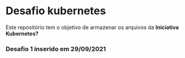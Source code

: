 # Desafio kubernetes

Este repositório tem o objetivo de armazenar os arquivos da **Iniciativa Kubernetes?**

### Desafio 1 inserido em 29/09/2021